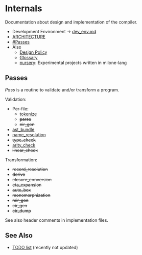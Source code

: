# Internals

Documentation about design and implementation of the compiler.

- Development Environment -> [dev_env.md](dev_env.md)
- [ARCHITECTURE](../../ARCHITECTURE.md)
- [#Passes](#Passes)
- Also
    - [Design Policy](design_policy.md)
    - [Glossary](glossary.md)
    - [nursery](nursery): Experimental projects written in milone-lang

## Passes

*Pass* is a routine to validate and/or transform a program.

Validation:

- Per-file:
    - [tokenize](tokenize.md)
    - ~~parse~~
    - ~~nir_gen~~
- [ast_bundle](ast_bundle.md)
- [name_resolution](name_resolution.md)
- ~~type_check~~
- [arity_check](arity_check.md)
- ~~linear_check~~

Transformation:

- ~~record_resolution~~
- ~~derive~~
- ~~closure_conversion~~
- ~~eta_expansion~~
- ~~auto_box~~
- ~~monomorphization~~
- ~~mir_gen~~
- ~~cir_gen~~
- ~~cir_dump~~

See also header comments in implementation files.

## See Also

- [TODO list](https://github.com/vain0x/milone-lang/projects/1) (recently not updated)
